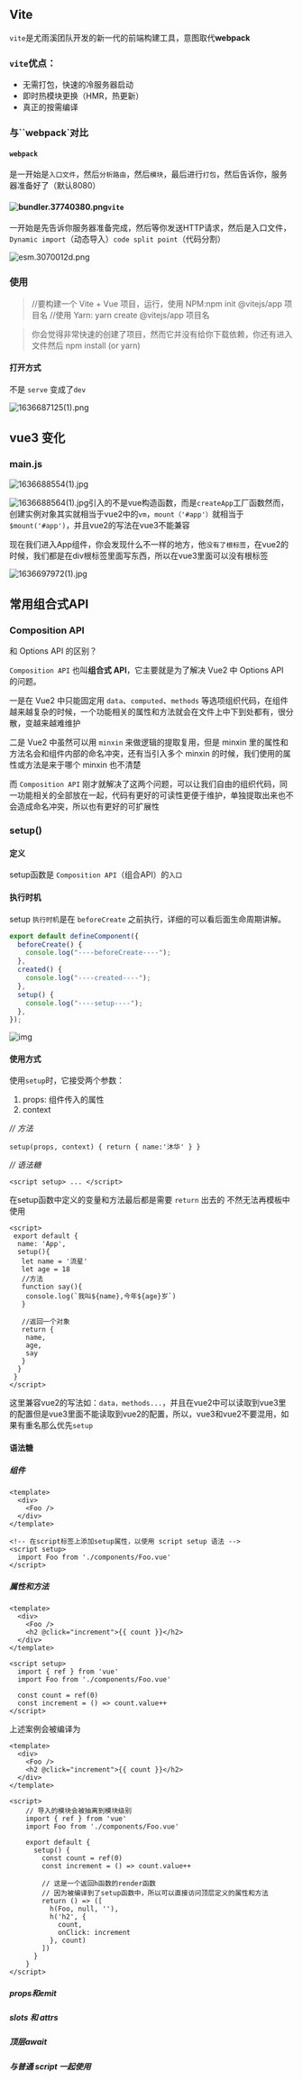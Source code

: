 ## Vite

`vite`是尤雨溪团队开发的新一代的前端构建工具，意图取代**webpack**

### `vite`优点：

- 无需打包，快速的冷服务器启动
- 即时热模块更换（HMR，热更新）
- 真正的按需编译

### 与``webpack`对比

#### `webpack`

是一开始是`入口文件`，然后`分析路由`，然后`模块`，最后进行`打包`，然后告诉你，服务器准备好了（默认8080）

#### ![bundler.37740380.png](assets/4dcb2c8157004850ad319f478cea528btplv-k3u1fbpfcp-watermark.awebp)`vite`

一开始是先告诉你服务器准备完成，然后等你发送HTTP请求，然后是入口文件，`Dynamic import`（动态导入）`code split point`（代码分割）

![esm.3070012d.png](assets/dedecd49c0344bf5b11f3fa3e4910787tplv-k3u1fbpfcp-watermark.awebp)



### 使用

> //要构建一个 Vite + Vue 项目，运行，使用 NPM:npm init @vitejs/app 项目名
> //使用 Yarn:
> yarn create @vitejs/app 项目名

> 你会觉得非常快速的创建了项目，然而它并没有给你下载依赖，你还有进入文件然后
> npm install (or yarn)



#### 打开方式

不是 `serve` 变成了`dev`

![1636687125(1).png](assets/37464be282ed4d20bac0a27a680c0a52tplv-k3u1fbpfcp-watermark.awebp)



## vue3 变化

### main.js

![1636688554(1).jpg](assets/e91e06642dc64e3fa93bf57aad29359btplv-k3u1fbpfcp-watermark.awebp)

![1636688564(1).jpg](assets/9b0acecab2ed4c05a5ad458eb1b31826tplv-k3u1fbpfcp-watermark.awebp)引入的不是vue构造函数，而是`createApp`工厂函数然而，创建实例对象其实就相当于vue2中的`vm`，`mount（'#app'）`就相当于`$mount('#app')`，并且vue2的写法在vue3不能兼容



现在我们进入App组件，你会发现什么不一样的地方，他`没有了根标签`，在vue2的时候，我们都是在div根标签里面写东西，所以在vue3里面可以没有根标签

![1636697972(1).jpg](assets/97d17e33f76e43fba68e625543030905tplv-k3u1fbpfcp-watermark.awebp)





## 常用组合式API

### Composition API

和 Options API 的区别？

`Composition API` 也叫**组合式 API**，它主要就是为了解决 Vue2 中 Options API 的问题。

一是在 Vue2 中只能固定用 `data`、`computed`、`methods` 等选项组织代码，在组件越来越复杂的时候，一个功能相关的属性和方法就会在文件上中下到处都有，很分散，变越来越难维护

二是 Vue2 中虽然可以用 `minxin` 来做逻辑的提取复用，但是 minxin 里的属性和方法名会和组件内部的命名冲突，还有当引入多个 minxin 的时候，我们使用的属性或方法是来于哪个 minxin 也不清楚

而 `Composition API` 刚才就解决了这两个问题，可以让我们自由的组织代码，同一功能相关的全部放在一起，代码有更好的可读性更便于维护，单独提取出来也不会造成命名冲突，所以也有更好的可扩展性

### setup()

#### 定义

setup函数是 `Composition API`（组合API）的`入口`

#### 执行时机

setup `执行时机`是在 `beforeCreate` 之前执行，详细的可以看后面生命周期讲解。

```js
export default defineComponent({
  beforeCreate() {
    console.log("----beforeCreate----");
  },
  created() {
    console.log("----created----");
  },
  setup() {
    console.log("----setup----");
  },
});

```

![img](assets/cfa122fc38624892a1cfdd3efa14fdd6tplv-k3u1fbpfcp-watermark.awebp)

#### 使用方式

使用`setup`时，它接受两个参数：

1. props: 组件传入的属性
2. context



*// 方法* 

`setup(props, context) { return { name:'沐华' } } `

*// 语法糖* 

`<script setup> ... </script>`



在setup函数中定义的变量和方法最后都是需要 `return` 出去的 不然无法再模板中使用

```vue
<script>
 export default {
  name: 'App',
  setup(){
   let name = '流星'
   let age = 18
   //方法
   function say(){
    console.log(`我叫${name},今年${age}岁`)
   }

   //返回一个对象
   return {
    name,
    age,
    say
   }
  }
 }
</script>
```



这里兼容vue2的写法如：`data，methods...`，并且在vue2中可以读取到vue3里的配置但是vue3里面不能读取到vue2的配置，所以，vue3和vue2不要混用，如果有重名那么优先`setup`

#### 语法糖

##### 组件

```vue
<template>
  <div>
    <Foo />
  </div>
</template>

<!-- 在script标签上添加setup属性，以使用 script setup 语法 -->
<script setup>
  import Foo from './components/Foo.vue'
</script>
```

##### 属性和方法

```vue
<template>
  <div>
    <Foo />
    <h2 @click="increment">{{ count }}</h2>
  </div>
</template>

<script setup>
  import { ref } from 'vue'
  import Foo from './components/Foo.vue'

  const count = ref(0)
  const increment = () => count.value++
</script>
```

上述案例会被编译为

```vue
<template>
  <div>
    <Foo />
    <h2 @click="increment">{{ count }}</h2>
  </div>
</template>

<script>
    // 导入的模块会被抽离到模块级别
    import { ref } from 'vue'
    import Foo from './components/Foo.vue'

    export default {
      setup() {
        const count = ref(0)
        const increment = () => count.value++

        // 这是一个返回h函数的render函数
        // 因为被编译到了setup函数中，所以可以直接访问顶层定义的属性和方法
        return () => ([
          h(Foo, null, ''),
          h('h2', {
            count,
            onClick: increment
          }, count)
        ])
      }
    }
</script>
```





##### props和emit





##### slots 和 attrs



##### 顶层await



##### 与普通 script 一起使用